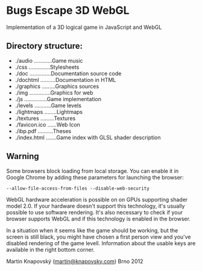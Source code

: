 ﻿# Bugs Escape 3D WebGL
Implementation of a 3D logical game in JavaScript and WebGL

## Directory structure:

- ./audio ............Game music
- ./css ..............Stylesheets
- ./doc ..............Documentation source code
- ./dochtml ..........Documentation in HTML
- ./graphics .........Graphics sources
- ./img ..............Graphics for web
- ./js ...............Game implementation
- ./levels ...........Game levels
- ./lightmaps ........Lightmaps
- ./textures .........Textures
- ./favicon.ico ......Web Icon
- ./ibp.pdf ..........Theses
- ./index.html .......Game index with GLSL shader description

## Warning

Some browsers block loading from local storage. You can enable it in Google Chrome by adding these parameters for launching the browser:
```
--allow-file-access-from-files --disable-web-security
```

WebGL hardware acceleration is possible on on GPUs supporting shader model 2.0. If your hardware doesn't support this technology, it's usually possible to use software rendering. It's also necessary to check if your browser supports WebGL and if this technology is enabled in the browser.

In a situation when it seems like the game should be working, but the screen is still black, you might have chosen a first person view and you've disabled rendering of the game levell. Information about the usable keys are available in the right bottom corner. 

Martin Knapovský (martin@knapovsky.com)
Brno 2012


 